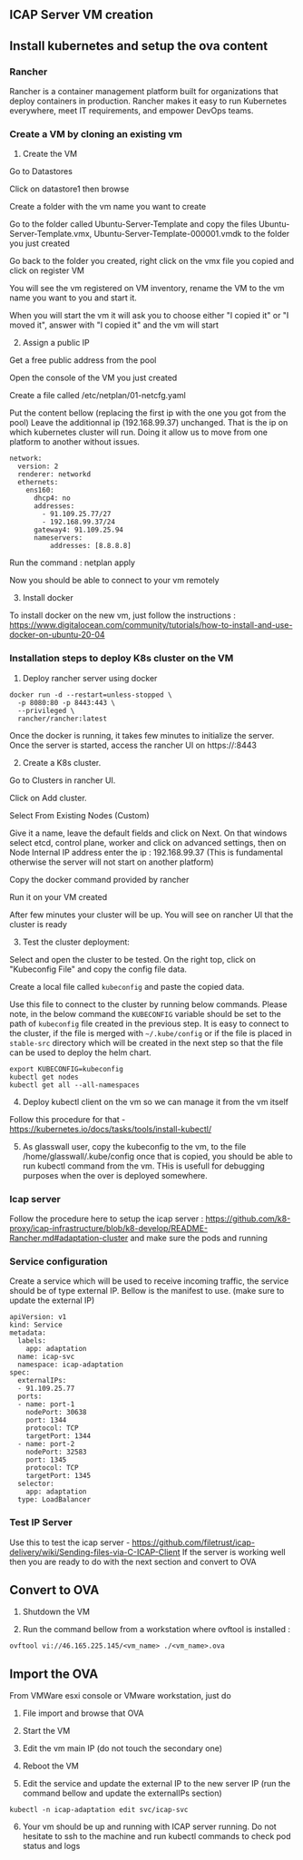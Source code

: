 ## ICAP Server VM creation

## Install kubernetes and setup the ova content

### Rancher

Rancher is a container management platform built for organizations that deploy containers in production. Rancher makes it easy to run Kubernetes everywhere, meet IT requirements, and empower DevOps teams.

### Create a VM by cloning an existing vm

1. Create the VM

Go to Datastores

Click on datastore1 then browse

Create a folder with the vm name you want to create

Go to the folder called Ubuntu-Server-Template and copy the files Ubuntu-Server-Template.vmx, Ubuntu-Server-Template-000001.vmdk to the folder you just created

Go back to the folder you created, right click on the vmx file you copied and click on register VM

You will see the vm registered on VM inventory, rename the VM to the vm name you want to you and start it.

When you will start the vm it will ask you to choose either "I copied it" or "I moved it", answer with "I copied it" and the vm will start


2. Assign a public IP

Get a free public address from the pool

Open the console of the VM you just created

Create a file called /etc/netplan/01-netcfg.yaml

Put the content bellow (replacing the first ip with the one you got from the pool)
Leave the additionnal ip (192.168.99.37) unchanged. That is the ip on which kubernetes cluster will run. Doing it allow us to move from one platform to another without issues.

```
network:
  version: 2
  renderer: networkd
  ethernets:
    ens160:
      dhcp4: no
      addresses:
        - 91.109.25.77/27
        - 192.168.99.37/24
      gateway4: 91.109.25.94
      nameservers:
          addresses: [8.8.8.8]
```

Run the command : netplan apply

Now you should be able to connect to your vm remotely


3. Install docker

To install docker on the new vm, just follow the instructions : https://www.digitalocean.com/community/tutorials/how-to-install-and-use-docker-on-ubuntu-20-04

### Installation steps to deploy K8s cluster on the VM

1. Deploy rancher server using docker

```
docker run -d --restart=unless-stopped \
  -p 8080:80 -p 8443:443 \
  --privileged \
  rancher/rancher:latest
```

Once the docker is running, it takes few minutes to initialize the server. Once the server is started, access the rancher UI on https://<host or IP>:8443


2. Create a K8s cluster.

Go to Clusters in rancher UI.

Click on Add cluster.

Select From Existing Nodes (Custom)

Give it a name, leave the default fields and click on Next. On that windows select etcd, control plane, worker and click on advanced settings, then on Node Internal IP address enter the ip : 192.168.99.37 (This is fundamental otherwise the server will not start on another platform)

Copy the docker command provided by rancher

Run it on your VM created

After few minutes your cluster will be up. You will see on rancher UI that the cluster is ready


3. Test the cluster deployment:

Select and open the cluster to be tested. On the right top, click on "Kubeconfig File" and copy the config file data.

Create a local file called `kubeconfig` and paste the copied data.

Use this file to connect to the cluster by running below commands. Please note, in the below command the `KUBECONFIG` variable should be set to the path of `kubeconfig` file created in the previous step. It is easy to connect to the cluster, if the file is merged with `~/.kube/config` or if the file is placed in `stable-src` directory which will be created in the next step so that the file can be used to deploy the helm chart.

  ```
  export KUBECONFIG=kubeconfig
  kubectl get nodes
  kubectl get all --all-namespaces
  ``` 

4. Deploy kubectl client on the vm so we can manage it from the vm itself

Follow this procedure for that - https://kubernetes.io/docs/tasks/tools/install-kubectl/

5. As glasswall user, copy the kubeconfig to the vm, to the file /home/glasswall/.kube/config
once that is copied, you should be able to run kubectl command from the vm. THis is usefull for debugging purposes when the over is deployed somewhere.

### Icap server
Follow the procedure here to setup the icap server : https://github.com/k8-proxy/icap-infrastructure/blob/k8-develop/README-Rancher.md#adaptation-cluster and make sure the pods and running

### Service configuration
Create a service which will be used to receive incoming traffic, the service should be of type external IP. Bellow is the manifest to use.
(make sure to update the external IP)

```
apiVersion: v1
kind: Service
metadata:
  labels:
    app: adaptation
  name: icap-svc
  namespace: icap-adaptation
spec:
  externalIPs:
  - 91.109.25.77
  ports:
  - name: port-1
    nodePort: 30638
    port: 1344
    protocol: TCP
    targetPort: 1344
  - name: port-2
    nodePort: 32583
    port: 1345
    protocol: TCP
    targetPort: 1345
  selector:
    app: adaptation
  type: LoadBalancer
  ```

### Test IP Server
Use this to test the icap server - https://github.com/filetrust/icap-delivery/wiki/Sending-files-via-C-ICAP-Client
If the server is working well then you are ready to do with the next section and convert to OVA


## Convert to OVA
1. Shutdown the VM

2. Run the command bellow from a workstation where ovftool is installed :
  ```
  ovftool vi://46.165.225.145/<vm_name> ./<vm_name>.ova
  ```

## Import the OVA
From VMWare esxi console or VMware workstation, just do
1. File import and browse that OVA

2. Start the VM

3. Edit the vm main IP (do not touch the secondary one)

4. Reboot the VM

5. Edit the service and update the external IP to the new server IP (run the command bellow and update the externalIPs section)
```
kubectl -n icap-adaptation edit svc/icap-svc
```

6. Your vm should be up and running with ICAP server running. Do not hesitate to ssh to the machine and run kubectl commands to check pod status and logs


